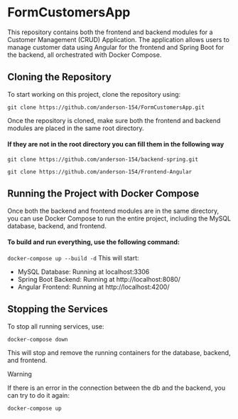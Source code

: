 
# FormCustomersApp

This repository contains both the frontend and backend modules for a Customer Management (CRUD) Application. The application allows users to manage customer data using Angular for the frontend and Spring Boot for the backend, all orchestrated with Docker Compose.

## Cloning the Repository

To start working on this project, clone the repository using:

`git clone https://github.com/anderson-154/FormCustomersApp.git`

Once the repository is cloned, make sure both the frontend and backend modules are placed in the same root directory.

#### If they are not in the root directory you can fill them in the following way

`git clone https://github.com/anderson-154/backend-spring.git`

`git clone https://github.com/anderson-154/Frontend-Angular`

## Running the Project with Docker Compose
Once both the backend and frontend modules are in the same directory, you can use Docker Compose to run the entire project, including the MySQL database, backend, and frontend.

#### To build and run everything, use the following command:

`docker-compose up --build -d`
This will start:

* MySQL Database: Running at localhost:3306
* Spring Boot Backend: Running at http://localhost:8080/
* Angular Frontend: Running at http://localhost:4200/

## Stopping the Services
To stop all running services, use:

`docker-compose down`

This will stop and remove the running containers for the database, backend, and frontend.


> [!WARNING]
> If there is an error in the connection between the db and the backend, you can try to do it again:

`docker-compose up`
